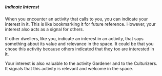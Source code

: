 ##### Indicate Interest

When you encounter an activity that calls to you, you can indicate your interest in it. This is like bookmarking it for future reference. However, your interest also acts as a signal for others.

If other dwellers, like you, indicate an interest in an activity, that says something about its value and relevance in the space. It could be that you chose this activity because others indicated that they too are interested in it.

Your interest is also valuable to the activity Gardener and to the Culturizers. It signals that this activity is relevant and welcome in the space.